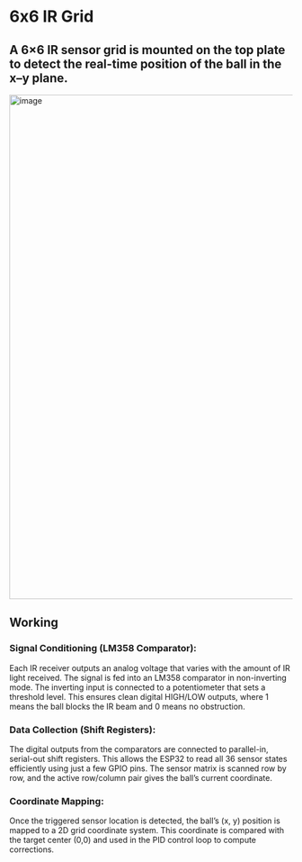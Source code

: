 # 6x6 IR Grid

## A 6×6 IR sensor grid is mounted on the top plate to detect the real-time position of the ball in the x–y plane. 
<img width="672" height="896" alt="image" src="https://github.com/user-attachments/assets/70c87d75-65ab-438e-ba99-7b8d3bfe11d3" />


## Working

### Signal Conditioning (LM358 Comparator):
Each IR receiver outputs an analog voltage that varies with the amount of IR light received.
The signal is fed into an LM358 comparator in non-inverting mode.
The inverting input is connected to a potentiometer that sets a threshold level.
This ensures clean digital HIGH/LOW outputs, where 1 means the ball blocks the IR beam and 0 means no obstruction.

### Data Collection (Shift Registers):
The digital outputs from the comparators are connected to parallel-in, serial-out shift registers.
This allows the ESP32 to read all 36 sensor states efficiently using just a few GPIO pins.
The sensor matrix is scanned row by row, and the active row/column pair gives the ball’s current coordinate.

### Coordinate Mapping:
Once the triggered sensor location is detected, the ball’s (x, y) position is mapped to a 2D grid coordinate system.
This coordinate is compared with the target center (0,0) and used in the PID control loop to compute corrections.
